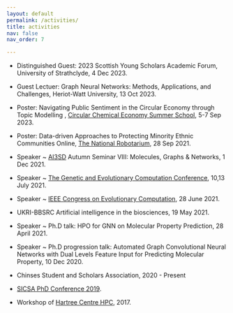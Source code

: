 ```yaml
---
layout: default
permalink: /activities/
title: activities
nav: false
nav_order: 7

---
```

<ul>
<li><p>Distinguished Guest: 2023 Scottish Young Scholars Academic Forum, University of Strathclyde, 4 Dec 2023.</p></li>
<li><p>Guest Lectuer: Graph Neural Networks: Methods, Applications, and Challenges, Heriot-Watt University, 13 Oct 2023.</p></li>
<li><p>Poster: Navigating Public Sentiment in the Circular Economy through Topic Modelling
, <a href="https://www.rsc.org/events/detail/76880/circular-chemical-economy-summer-school">Circular Chemical Economy Summer School</a>, 5-7 Sep 2023.</p></li>
<li><p>Poster: Data-driven Approaches to Protecting Minority Ethnic Communities Online, <a href="https://thenationalrobotarium.com/">The National Robotarium</a>, 28 Sep 2021.</p></li>
<li><p>Speaker ~ <a href="https://www.ai3sd.org/">AI3SD</a> Autumn Seminar VIII: Molecules, Graphs & Networks, 1 Dec 2021.</p> </li>
<li><p>Speaker ~ <a href="https://cec2021.mini.pw.edu.pl">The Genetic and Evolutionary Computation Conference</a>, 10,13 July 2021.</p> </li>
<li><p>Speaker ~ <a href="https://cec2021.mini.pw.edu.pl">IEEE Congress on Evolutionary Computation</a>, 28 June 2021.</p> </li>
<li><p>UKRI-BBSRC Artificial intelligence in the biosciences, 19 May 2021.</p></li>
<li><p>Speaker ~ Ph.D talk: HPO for GNN on Molecular Property Prediction, 28 April 2021.</p> </li>
<li><p>Speaker ~ Ph.D progression talk: Automated Graph Convolutional Neural Networks with Dual Levels Feature Input for Predicting Molecular Property, 10 Dec 2020.</p> </li>
<li><p>Chinses Student and Scholars Association, 2020 - Present</p></li>
<li><p><a href="https://www.sicsa.ac.uk/news-events/phd-conference/">SICSA PhD Conference 2019</a>.</p> </li>
<li><p>Workshop of <a href="https://www.hartree.stfc.ac.uk/Pages/home.aspx">Hartree Centre HPC</a>, 2017.</p> </li>
</ul>